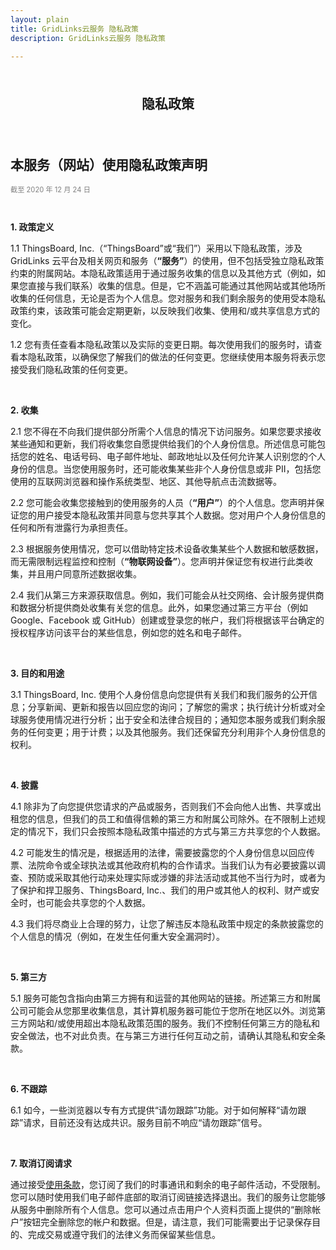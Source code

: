 ```yaml
---
layout: plain
title: GridLinks云服务 隐私政策
description: GridLinks云服务 隐私政策

---
```


<br>
<p style="text-align: center; font-size: 1.5em; font-weight: bold;">隐私政策</p>

<br>
<h2>本服务（网站）使用隐私政策声明</h2>
<p style="font-size: 0.8em; color: grey">截至 2020 年 12 月 24 日</p> 

<br>

<p> <b>1. 政策定义</b> </p> 
<p> 1.1 ThingsBoard, Inc.（“ThingsBoard”或“我们”）采用以下隐私政策，涉及 GridLinks 云平台及相关网页和服务（<b>“服务”</b>）的使用，但不包括受独立隐私政策约束的附属网站。本隐私政策适用于通过服务收集的信息以及其他方式（例如，如果您直接与我们联系）收集的信息。但是，它不涵盖可能通过其他网站或其他场所收集的任何信息，无论是否为个人信息。您对服务和我们剩余服务的使用受本隐私政策约束，该政策可能会定期更新，以反映我们收集、使用和/或共享信息方式的变化。</p>

<p> 1.2 您有责任查看本隐私政策以及实际的变更日期。每次使用我们的服务时，请查看本隐私政策，以确保您了解我们的做法的任何变更。您继续使用本服务将表示您接受我们隐私政策的任何变更。</p>

<br>
<p> <b>2. 收集</b> </p> 
<p> 2.1 您不得在不向我们提供部分所需个人信息的情况下访问服务。如果您要求接收某些通知和更新，我们将收集您自愿提供给我们的个人身份信息。所述信息可能包括您的姓名、电话号码、电子邮件地址、邮政地址以及任何允许某人识别您的个人身份的信息。当您使用服务时，还可能收集某些非个人身份信息或非 PII，包括您使用的互联网浏览器和操作系统类型、地区、其他导航点击流数据等。</p> 

<p> 2.2 您可能会收集您接触到的使用服务的人员（<b>“用户”</b>）的个人信息。您声明并保证您的用户接受本隐私政策并同意与您共享其个人数据。您对用户个人身份信息的任何和所有泄露行为承担责任。 </p> 

<p> 2.3 根据服务使用情况，您可以借助特定技术设备收集某些个人数据和敏感数据，而无需限制远程监控和控制（<b>“物联网设备”</b>）。您声明并保证您有权进行此类收集，并且用户同意所述数据收集。</p> 

<p> 2.4 我们从第三方来源获取信息。例如，我们可能会从社交网络、会计服务提供商和数据分析提供商处收集有关您的信息。此外，如果您通过第三方平台（例如 Google、Facebook 或 GitHub）创建或登录您的帐户，我们将根据该平台确定的授权程序访问该平台的某些信息，例如您的姓名和电子邮件。</p> 

<br>
<p> <b>3. 目的和用途</b> </p> 
<p> 3.1 ThingsBoard, Inc. 使用个人身份信息向您提供有关我们和我们服务的公开信息；分享新闻、更新和报告以回应您的询问；了解您的需求；执行统计分析或对全球服务使用情况进行分析；出于安全和法律合规目的；通知您本服务或我们剩余服务的任何变更；用于计费；以及其他服务。我们还保留充分利用非个人身份信息的权利。</p> 

<br>
<p> <b>4. 披露</b> </p> 
<p>4.1 除非为了向您提供您请求的产品或服务，否则我们不会向他人出售、共享或出租您的信息，但我们的员工和值得信赖的第三方和附属公司除外。在不限制上述规定的情况下，我们只会按照本隐私政策中描述的方式与第三方共享您的个人数据。</p> 

<p>4.2 可能发生的情况是，根据适用的法律，需要披露您的个人身份信息以回应传票、法院命令或全球执法或其他政府机构的合作请求。当我们认为有必要披露以调查、预防或采取其他行动来处理实际或涉嫌的非法活动或其他不当行为时，或者为了保护和捍卫服务、ThingsBoard, Inc.、我们的用户或其他人的权利、财产或安全时，也可能会共享您的个人数据。</p> 

<p> 4.3 我们将尽商业上合理的努力，让您了解违反本隐私政策中规定的条款披露您的个人信息的情况（例如，在发生任何重大安全漏洞时）。</p> 

<br>
<p> <b>5. 第三方</b> </p> 
<p>5.1 服务可能包含指向由第三方拥有和运营的其他网站的链接。所述第三方和附属公司可能会从您那里收集信息，其计算机服务器可能位于您所在地区以外。浏览第三方网站和/或使用超出本隐私政策范围的服务。我们不控制任何第三方的隐私和安全做法，也不对此负责。在与第三方进行任何互动之前，请确认其隐私和安全条款。 </p> 

<br>
<p> <b>6. 不跟踪</b> </p> 
<p>6.1 如今，一些浏览器以专有方式提供“请勿跟踪”功能。对于如何解释“请勿跟踪”请求，目前还没有达成共识。服务目前不响应“请勿跟踪”信号。</p> 

<br>
<p id="unsubscribe"> <b>7. 取消订阅请求</b> </p> 
<p>通过接受<a href="/products/paas/terms-of-use/">使用条款</a>，您订阅了我们的时事通讯和剩余的电子邮件活动，不受限制。您可以随时使用我们电子邮件底部的取消订阅链接选择退出。我们的服务让您能够从服务中删除所有个人信息。您可以通过点击用户个人资料页面上提供的“删除帐户”按钮完全删除您的帐户和数据。但是，请注意，我们可能需要出于记录保存目的、完成交易或遵守我们的法律义务而保留某些信息。</p>